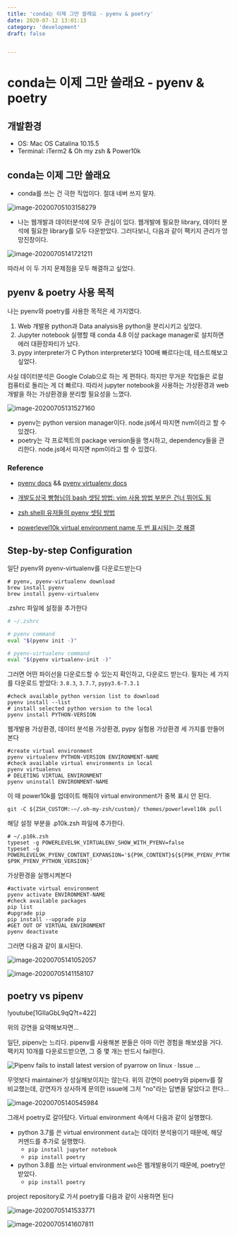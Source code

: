 ```yaml
---
title: 'conda는 이제 그만 쓸래요 - pyenv & poetry'
date: 2020-07-12 13:01:13
category: 'development'
draft: false


---
```


# conda는 이제 그만 쓸래요 - pyenv & poetry

## 개발환경

* OS: Mac OS Catalina 10.15.5
* Terminal: iTerm2 & Oh my zsh & Power10k

## conda는 이제 그만 쓸래요 

* conda를 쓰는 건 극한 직업이다. 절대 네버 쓰지 말자. 

![image-20200705103158279](https://bucket-for-blog.s3.ap-northeast-2.amazonaws.com/markdown_files/img/image-20200705103158279.png)

* 나는 웹개발과 데이터분석에 모두 관심이 있다. 웹개발에 필요한 library, 데이터 분석에 필요한 library를 모두 다운받았다. 그러다보니, 다음과 같이 팩키지 관리가 엉망진창이다.

![image-20200705141721211](https://bucket-for-blog.s3.ap-northeast-2.amazonaws.com/markdown_files/img/image-20200705141721211.png)

따라서 이 두 가지 문제점을 모두 해결하고 싶었다.

## pyenv & poetry 사용 목적

나는 pyenv와 poetry를 사용한 목적은 세 가지였다.

1) Web 개발용 python과 Data analysis용 python을 분리시키고 싶었다.
2) Jupyter notebook 실행할 때 conda 4.8 이상 package manager로 설치하면 에러 대환장파티가 났다.
3) pypy interpreter가 C Python interpreter보다 100배 빠르다는데, 테스트해보고 싶었다.

사실 데이터분석은 Google Colab으로 하는 게 편하다. 하지만 무거운 작업들은 로컬 컴퓨터로 돌리는 게 더 빠르다. 따라서 jupyter notebook을 사용하는 가상환경과 web 개발을 하는 가상환경을 분리할 필요성을 느꼈다.

![image-20200705131527160](https://bucket-for-blog.s3.ap-northeast-2.amazonaws.com/markdown_files/img/image-20200705131527160.png)

* pyenv는 python version manager이다. node.js에서 따지면 nvm이라고 할 수 있겠다. 
* poetry는 각 프로젝트의 package version들을 명시하고, dependency들을 관리한다. node.js에서 따지면 npm이라고 할 수 있겠다. 

### Reference

* [pyenv docs](https://github.com/pyenv/pyenv) && [pyenv virtualenv docs](https://github.com/pyenv/pyenv-virtualenv)

* [개발도상국 빵형님의 bash 셋팅 방법: vim 사용 방법 부분은 건너 뛰어도 됨](https://www.youtube.com/watch?v=y7gtdZQJk3s)

* [zsh shelll 유저들의 pyenv 셋팅 방법](https://jyhwng.github.io/dev-env-setup)

* [powerlevel10k virtual environment name 두 번 표시되는 것 해결](https://github.com/romkatv/powerlevel10k/issues/730)

## Step-by-step Configuration

일단 pyenv와 pyenv-virtualenv를 다운로드받는다

```shell
# pyenv, pyenv-virtualenv download
brew install pyenv
brew install pyenv-virtualenv
```

.zshrc 파일에 설정을 추가한다

```bash
# ~/.zshrc

# pyenv command
eval "$(pyenv init -)"

# pyenv-virtualenv command
eval "$(pyenv virtualenv-init -)"
```

그러면 어떤 파이선을 다운로드할 수 있는지 확인하고, 다운로드 받는다. 필자는 세 가지를 다운로드 받았다: `3.8.3`, `3.7.7`, `pypy3.6-7.3.1`

```shell
#check available python version list to download
pyenv install --list
# install selected python version to the local
pyenv install PYTHON-VERSION
```

웹개발용 가상환경, 데이터 분석용 가상환경, pypy 실험용 가상환경 세 가지를 만들어본다

```shell
#create virtual environment
pyenv virtualenv PYTHON-VERSION ENVIRONMENT-NAME
#check available virtual environments in local
pyenv virtualenvs
# DELETING VIRTUAL ENVIRONMENT
pyenv uninstall ENVIRONMENT-NAME
```

이 때 power10k를 업데이트 해줘야 virtual environment가 중복 표시 안 된다.

```shell
git -C ${ZSH_CUSTOM:-~/.oh-my-zsh/custom}/ themes/powerlevel10k pull
```

해당 설정 부분을 .p10k.zsh 파일에 추가한다.

```shell
# ~/.p10k.zsh
typeset -g POWERLEVEL9K_VIRTUALENV_SHOW_WITH_PYENV=false
typeset -g POWERLEVEL9K_PYENV_CONTENT_EXPANSION='${P9K_CONTENT}${${P9K_PYENV_PYTHON_VERSION:#$P9K_CONTENT}:+ $P9K_PYENV_PYTHON_VERSION}'
```

가상환경을 실행시켜본다

```shell
#activate virtual environment
pyenv activate ENVIRONMENT-NAME
#check available packages
pip list
#upgrade pip
pip install --upgrade pip
#GET OUT OF VIRTUAL ENVIRONMENT
pyenv deactivate
```

그러면 다음과 같이 표시된다. 

![image-20200705141052057](https://bucket-for-blog.s3.ap-northeast-2.amazonaws.com/markdown_files/img/image-20200705141052057.png)

![image-20200705141158107](https://bucket-for-blog.s3.ap-northeast-2.amazonaws.com/markdown_files/img/image-20200705141158107.png)

## poetry vs pipenv

!youtube[1GIIaGbL9qQ?t=422]

위의 강연을 요약해보자면...

일단, pipenv는 느리다. pipenv를 사용해본 분들은 아마 이런 경험을 해보셨을 거다. 팩키지 10개를 다운로드받으면, 그 중 몇 개는 반드시 fail한다.

![Pipenv fails to install latest version of pyarrow on linux · Issue ...](https://user-images.githubusercontent.com/9082460/38740664-84971498-3f0e-11e8-8b4d-fee09c6051da.png)

무엇보다 maintainer가 성실해보이지는 않는다. 위의 강연이 poetry와 pipenv를 잘 비교했는데, 강연자가 상사하게 문의한 issue에 그저 "no"라는 답변을 달았다고 한다...

![image-20200705140545984](https://bucket-for-blog.s3.ap-northeast-2.amazonaws.com/markdown_files/img/image-20200705140545984.png)

그래서 poetry로 갈아탔다. Virtual environment 속에서 다음과 같이 실행했다.

* python 3.7를 쓴 virtual environment `data`는 데이터 분석용이기 때문에, 해당 커멘드를 추가로 실행했다. 
  * `pip install jupyter notebook`
  * `pip install poetry`
* python 3.8를 쓰는 virtual environment `web`은 웹개발용이기 때문에, poetry만 받았다.
  * `pip install poetry`

project repository로 가서 poetry를 다음과 같이 사용하면 된다

![image-20200705141533771](https://bucket-for-blog.s3.ap-northeast-2.amazonaws.com/markdown_files/img/image-20200705141533771.png)

![image-20200705141607811](https://bucket-for-blog.s3.ap-northeast-2.amazonaws.com/markdown_files/img/image-20200705141607811.png)

